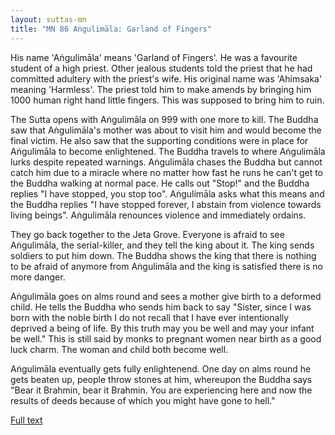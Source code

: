 ```yaml
---
layout: suttas-mn
title: "MN 86 Aṅgulimāla: Garland of Fingers"
---
```


His name 'Aṅgulimāla' means 'Garland of Fingers'. He was a favourite student of a high priest. Other jealous students told the priest that he had committed adultery with the priest's wife. His original name was 'Ahimsaka' meaning 'Harmless'. The priest told him to make amends by bringing him 1000 human right hand little fingers. This was supposed to bring him to ruin.  


The Sutta opens with Aṅgulimāla on 999 with one more to kill. The Buddha saw that Aṅgulimāla's mother was about to visit him and would become the final victim. He also saw that the supporting conditions were in place for Aṅgulimāla to become enlightened.  The Buddha travels to where Aṅgulimāla lurks despite repeated warnings. Aṅgulimāla chases the Buddha but cannot catch him due to a miracle where no matter how fast he runs he can't get to the Buddha walking at normal pace. He calls out "Stop!" and the Buddha replies "I have stopped, you stop too". Aṅgulimāla asks what this means and the Buddha replies "I have stopped forever, I abstain from violence towards living beings". Aṅgulimāla renounces violence and immediately ordains.


They go back together to the Jeta Grove. Everyone is afraid to see Aṅgulimāla, the serial-killer, and they tell the king about it. The king sends soldiers to put him down. The Buddha shows the king that there is nothing to be afraid of anymore from Aṅgulimāla and the king is satisfied there is no more danger.


Aṅgulimāla goes on alms round and sees a mother give birth to a deformed child. He tells the Buddha who sends him back to say "Sister, since I was born with the noble birth I do not recall that I have ever intentionally deprived a being of life. By this truth may you be well and may your infant be well." This is still said by monks to pregnant women near birth as a good luck charm. The woman and child both become well.


Aṅgulimāla eventually gets fully enlightenend. One day on alms round he gets beaten up, people throw stones at him, whereupon the Buddha says "Bear it Brahmin, bear it Brahmin. You are experiencing here and now the results of deeds because of which you might have gone to hell."


[Full text](https://www.dhammatalks.org/suttas/MN/MN86.html)
